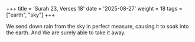 +++
title = 'Surah 23, Verses 18'
date = '2025-08-27'
weight = 18
tags = ["earth", "sky"]
+++

We send down rain from the sky in perfect measure, causing it to soak into the earth. And We are surely able to take it away.